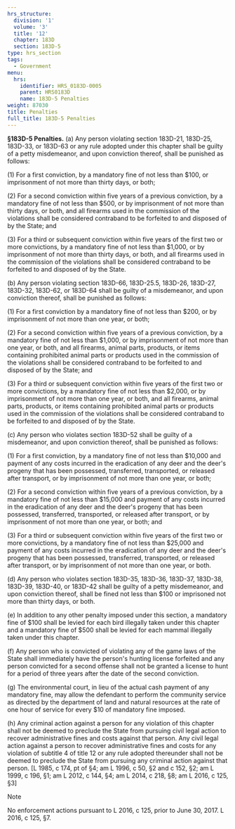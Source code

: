 ```yaml
---
hrs_structure:
  division: '1'
  volume: '3'
  title: '12'
  chapter: 183D
  section: 183D-5
type: hrs_section
tags:
  - Government
menu:
  hrs:
    identifier: HRS_0183D-0005
    parent: HRS0183D
    name: 183D-5 Penalties
weight: 87030
title: Penalties
full_title: 183D-5 Penalties
---
```

**§183D-5 Penalties.** (a) Any person violating section 183D-21, 183D-25, 183D-33, or 183D-63 or any rule adopted under this chapter shall be guilty of a petty misdemeanor, and upon conviction thereof, shall be punished as follows:

(1) For a first conviction, by a mandatory fine of not less than $100, or imprisonment of not more than thirty days, or both;

(2) For a second conviction within five years of a previous conviction, by a mandatory fine of not less than $500, or by imprisonment of not more than thirty days, or both, and all firearms used in the commission of the violations shall be considered contraband to be forfeited to and disposed of by the State; and

(3) For a third or subsequent conviction within five years of the first two or more convictions, by a mandatory fine of not less than $1,000, or by imprisonment of not more than thirty days, or both, and all firearms used in the commission of the violations shall be considered contraband to be forfeited to and disposed of by the State.

(b) Any person violating section 183D-66, 183D-25.5, 183D-26, 183D-27, 183D-32, 183D-62, or 183D-64 shall be guilty of a misdemeanor, and upon conviction thereof, shall be punished as follows:

(1) For a first conviction by a mandatory fine of not less than $200, or by imprisonment of not more than one year, or both;

(2) For a second conviction within five years of a previous conviction, by a mandatory fine of not less than $1,000, or by imprisonment of not more than one year, or both, and all firearms, animal parts, products, or items containing prohibited animal parts or products used in the commission of the violations shall be considered contraband to be forfeited to and disposed of by the State; and

(3) For a third or subsequent conviction within five years of the first two or more convictions, by a mandatory fine of not less than $2,000, or by imprisonment of not more than one year, or both, and all firearms, animal parts, products, or items containing prohibited animal parts or products used in the commission of the violations shall be considered contraband to be forfeited to and disposed of by the State.

(c) Any person who violates section 183D-52 shall be guilty of a misdemeanor, and upon conviction thereof, shall be punished as follows:

(1) For a first conviction, by a mandatory fine of not less than $10,000 and payment of any costs incurred in the eradication of any deer and the deer's progeny that has been possessed, transferred, transported, or released after transport, or by imprisonment of not more than one year, or both;

(2) For a second conviction within five years of a previous conviction, by a mandatory fine of not less than $15,000 and payment of any costs incurred in the eradication of any deer and the deer's progeny that has been possessed, transferred, transported, or released after transport, or by imprisonment of not more than one year, or both; and

(3) For a third or subsequent conviction within five years of the first two or more convictions, by a mandatory fine of not less than $25,000 and payment of any costs incurred in the eradication of any deer and the deer's progeny that has been possessed, transferred, transported, or released after transport, or by imprisonment of not more than one year, or both.

(d) Any person who violates section 183D-35, 183D-36, 183D-37, 183D-38, 183D-39, 183D-40, or 183D-42 shall be guilty of a petty misdemeanor, and upon conviction thereof, shall be fined not less than $100 or imprisoned not more than thirty days, or both.

(e) In addition to any other penalty imposed under this section, a mandatory fine of $100 shall be levied for each bird illegally taken under this chapter and a mandatory fine of $500 shall be levied for each mammal illegally taken under this chapter.

(f) Any person who is convicted of violating any of the game laws of the State shall immediately have the person's hunting license forfeited and any person convicted for a second offense shall not be granted a license to hunt for a period of three years after the date of the second conviction.

(g) The environmental court, in lieu of the actual cash payment of any mandatory fine, may allow the defendant to perform the community service as directed by the department of land and natural resources at the rate of one hour of service for every $10 of mandatory fine imposed.

(h) Any criminal action against a person for any violation of this chapter shall not be deemed to preclude the State from pursuing civil legal action to recover administrative fines and costs against that person. Any civil legal action against a person to recover administrative fines and costs for any violation of subtitle 4 of title 12 or any rule adopted thereunder shall not be deemed to preclude the State from pursuing any criminal action against that person. [L 1985, c 174, pt of §4; am L 1996, c 50, §2 and c 152, §2; am L 1999, c 196, §1; am L 2012, c 144, §4; am L 2014, c 218, §8; am L 2016, c 125, §3]

Note

No enforcement actions pursuant to L 2016, c 125, prior to June 30, 2017\. L 2016, c 125, §7.